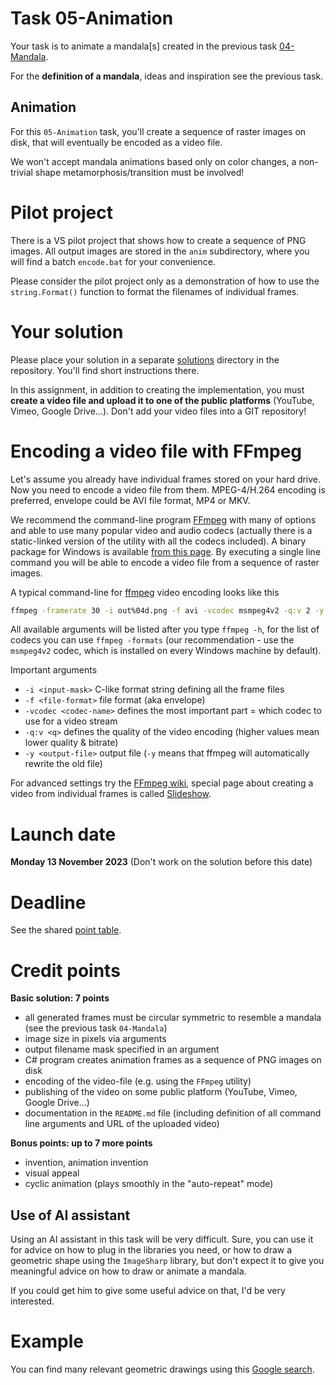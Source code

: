 # Task 05-Animation
Your task is to animate a mandala[s] created in the previous task
[04-Mandala](../04-Mandala/README.md).

For the **definition of a mandala**, ideas and inspiration see
the previous task.

## Animation
For this `05-Animation` task, you'll create a sequence of raster images
on disk, that will eventually be encoded as a video file.

We won't accept mandala animations based only on color changes, a non-trivial
shape metamorphosis/transition must be involved!

# Pilot project
There is a VS pilot project that shows how to create a sequence of PNG
images. All output images are stored in the `anim` subdirectory,
where you will find a batch `encode.bat` for your convenience.

Please consider the pilot project only as a demonstration of how to use
the `string.Format()` function to format the filenames of individual frames.

# Your solution
Please place your solution in a separate [solutions](solutions/README.md)
directory in the repository. You'll find short instructions there.

In this assignment, in addition to creating the implementation, you must
**create a video file and upload it to one of the public platforms**
(YouTube, Vimeo, Google Drive...). Don't add your video files into
a GIT repository!

# Encoding a video file with FFmpeg
Let's assume you already have individual frames stored on your hard drive. Now you need
to encode a video file from them. MPEG-4/H.264 encoding is preferred,
envelope could be AVI file format, MP4 or MKV.

We recommend the command-line program
[FFmpeg](https://ffmpeg.org/)
with many of options and able to use many popular video and audio codecs
(actually there is a static-linked version of the utility with all the codecs included).
A binary package for Windows is available
[from this page](https://ffmpeg.org/download.html).
By executing a single line command you will be able to encode a video file
from a sequence of raster images.

A typical command-line for [ffmpeg](https://ffmpeg.org/) video encoding looks like this
```bash
ffmpeg -framerate 30 -i out%04d.png -f avi -vcodec msmpeg4v2 -q:v 2 -y out.avi
```
All available arguments will be listed after you type `ffmpeg -h`, for the list of codecs
you can use `ffmpeg -formats` (our recommendation - use the `msmpeg4v2` codec, which
is installed on every Windows machine by default).

Important arguments
* `-i <input-mask>` C-like format string defining all the frame files
* `-f <file-format>` file format (aka envelope)
* `-vcodec <codec-name>` defines the most important part = which codec to use for a video stream
* `-q:v <q>` defines the quality of the video encoding (higher values mean lower quality & bitrate)
* `-y <output-file>` output file (`-y` means that ffmpeg will automatically rewrite the old file)

For advanced settings try the [FFmpeg wiki](https://trac.ffmpeg.org/wiki), special page about
creating a video from individual frames is called [Slideshow](https://trac.ffmpeg.org/wiki/Slideshow).

# Launch date
**Monday 13 November 2023**
(Don't work on the solution before this date)

# Deadline
See the shared [point table](https://docs.google.com/spreadsheets/d/1QLukOcSRPa5exOYW1eUfQWY2WoMjo1menbjQIU7Gvs4/edit?usp=sharing).

# Credit points
**Basic solution: 7 points**
* all generated frames must be circular symmetric to resemble a mandala (see the previous task `04-Mandala`)
* image size in pixels via arguments
* output filename mask specified in an argument
* C# program creates animation frames as a sequence of PNG images on disk
* encoding of the video-file (e.g. using the `FFmpeg` utility)
* publishing of the video on some public platform (YouTube, Vimeo, Google Drive...)
* documentation in the `README.md` file (including definition of all command
  line arguments and URL of the uploaded video)

**Bonus points: up to 7 more points**
* invention, animation invention
* visual appeal
* cyclic animation (plays smoothly in the "auto-repeat" mode)

## Use of AI assistant
Using an AI assistant in this task will be very difficult. Sure, you can use
it for advice on how to plug in the libraries you need, or how to draw
a geometric shape using the `ImageSharp` library, but don't expect it to
give you meaningful advice on how to draw or animate a mandala.

If you could get him to give some useful advice on that, I'd be very
interested.

# Example
You can find many relevant geometric drawings using this
[Google search](https://www.google.com/search?q=mandala+image).

